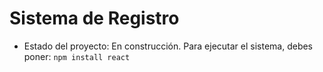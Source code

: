 <h1> Sistema de Registro</h1>

-  Estado del proyecto: En construcción.
Para ejecutar el sistema, debes poner:
```npm install react```
